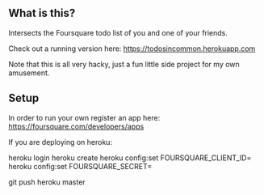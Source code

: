 ## What is this?

Intersects the Foursquare todo list of you and one of your friends.

Check out a running version here: https://todosincommon.herokuapp.com

Note that this is all very hacky, just a fun little side project for my own amusement.

## Setup

In order to run your own register an app here: https://foursquare.com/developers/apps

If you are deploying on heroku:

heroku login
heroku create
heroku config:set FOURSQUARE_CLIENT_ID=<yourclientid>
heroku config:set FOURSQUARE_SECRET=<yoursecret>

git push heroku master